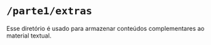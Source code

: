 # `/parte1/extras`

Esse diretório é usado para armazenar conteúdos complementares ao material textual.

